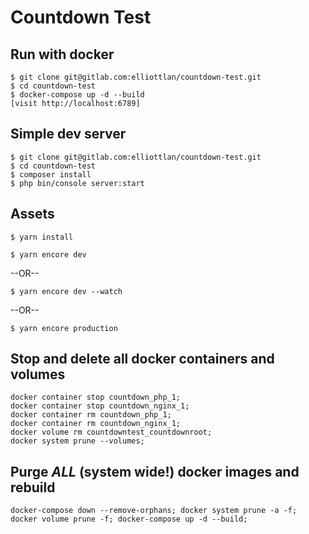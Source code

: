 # Countdown Test

## Run with docker
```
$ git clone git@gitlab.com:elliottlan/countdown-test.git
$ cd countdown-test
$ docker-compose up -d --build
[visit http://localhost:6789]
```

## Simple dev server
```
$ git clone git@gitlab.com:elliottlan/countdown-test.git
$ cd countdown-test
$ composer install
$ php bin/console server:start
```

## Assets
```
$ yarn install
```
```
$ yarn encore dev
```
--OR--
```
$ yarn encore dev --watch
```
--OR--
```
$ yarn encore production
```

## Stop and delete all docker containers and volumes
```
docker container stop countdown_php_1;
docker container stop countdown_nginx_1;
docker container rm countdown_php_1;
docker container rm countdown_nginx_1;
docker volume rm countdowntest_countdownroot;
docker system prune --volumes;
```

## Purge *ALL* (system wide!) docker images and rebuild

```
docker-compose down --remove-orphans; docker system prune -a -f; docker volume prune -f; docker-compose up -d --build;
```
